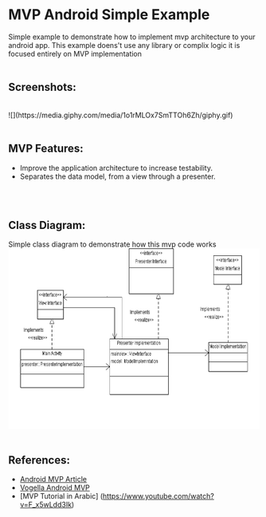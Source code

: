 # MVP Android Simple Example
Simple example to demonstrate how to implement mvp architecture to your android app.
This example doens't use any library or complix logic it is focused entirely on MVP implementation
<br>
<br>

## Screenshots:
<br>
![](https://media.giphy.com/media/1o1rMLOx7SmTTOh6Zh/giphy.gif)
<br>
<br>

## MVP Features:
* Improve the application architecture to increase testability. 
* Separates the data model, from a view through a presenter.
<br>
<br>

## Class Diagram:
Simple class diagram to demonstrate how this mvp code works
<br>
<img src="Screenshots/ClassDiagram.png" height="362" alt="Screenshot"/>
<br>
<br>

## References:
* [Android MVP Article](http://www.digigene.com/architecture/android-architecture-part-3-mvp/)
* [Vogella Android MVP](http://www.vogella.com/tutorials/AndroidArchitecture/article.html#the-model-view-presenter-architecture-for-android)
* [MVP Tutorial in Arabic] (https://www.youtube.com/watch?v=F_x5wLdd3Ik)
<br>
<br>

